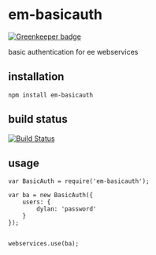# em-basicauth

[![Greenkeeper badge](https://badges.greenkeeper.io/eventEmitter/em-basicauth.svg)](https://greenkeeper.io/)

basic authentication for ee webservices

## installation

	npm install em-basicauth

## build status

[![Build Status](https://travis-ci.org/eventEmitter/em-basicauth.png?branch=master)](https://travis-ci.org/eventEmitter/em-basicauth)


## usage

	var BasicAuth = require('em-basicauth');

	var ba = new BasicAuth({
		users: {
			dylan: 'password'
		}
	});


	webservices.use(ba);